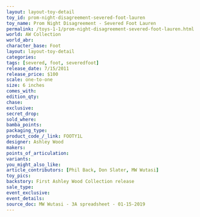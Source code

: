 ```yaml
---
layout: layout-toy-detail 
toy_id: prom-night-disagreement-severed-foot-lauren
toy_name: Prom Night Disagreement - Severed Foot Lauren
permalink: /toys-1-1/prom-night-disagreement-severed-foot-lauren.html
world: AW Collection
world_abr:
character_base: Foot
layout: layout-toy-detail
categories: 
tags: [severed, foot, severedfoot]
release_date: 7/15/2011
release_price: $100 
scale: one-to-one
size: 6 inches
comes_with: 
edition_qty: 
chase: 
exclusive: 
secret_drop: 
sold_where: 
bamba_points: 
packaging_type: 
product_code_/_link: FOOTY1L
designer: Ashley Wood
makers: 
points_of_articulation: 
variants: 
you_might_also_like: 
article_contributors: [Phil Back, Don Slater, MW Wutasi]
toy_pics: 
backstory: First Ashley Wood Collection release
sale_type: 
event_exclusive: 
event_details: 
source_doc: MW Wutasi - 3A spreadsheet - 01-15-2019
---
```

